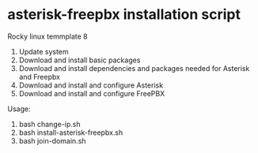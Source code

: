 # asterisk-freepbx installation script
Rocky linux temmplate 8
1. Update system
2. Download and install basic packages
3. Download and install dependencies and packages needed for Asterisk and Freepbx
4. Download and install and configure Asterisk
5. Download and install and configure FreePBX

Usage:
1. bash change-ip.sh
2. bash install-asterisk-freepbx.sh
3. bash join-domain.sh
